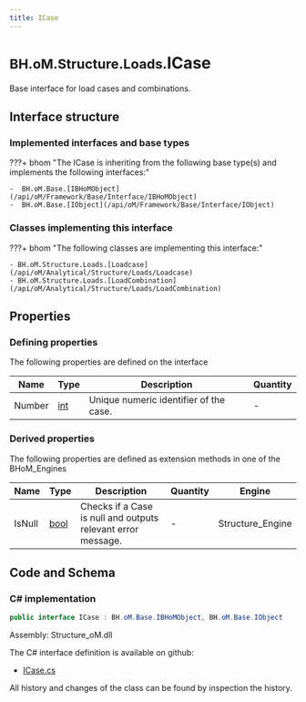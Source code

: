 ```yaml
---
title: ICase
---
```


# <small>BH.oM.Structure.Loads.</small>**ICase**

Base interface for load cases and combinations.

## Interface structure

### Implemented interfaces and base types

???+ bhom "The ICase is inheriting from the following base type(s) and implements the following interfaces:"

    -  BH.oM.Base.[IBHoMObject](/api/oM/Framework/Base/Interface/IBHoMObject)
    -  BH.oM.Base.[IObject](/api/oM/Framework/Base/Interface/IObject)


### Classes implementing this interface

???+ bhom "The following classes are implementing this interface:"

    - BH.oM.Structure.Loads.[Loadcase](/api/oM/Analytical/Structure/Loads/Loadcase)
    - BH.oM.Structure.Loads.[LoadCombination](/api/oM/Analytical/Structure/Loads/LoadCombination)


## Properties



### Defining properties

The following properties are defined on the interface

| Name             | Type             | Description      | Quantity         |
|------------------|------------------|------------------|------------------|
| Number | [int](https://learn.microsoft.com/en-us/dotnet/api/System.Int32?view=netstandard-2.0) | Unique numeric identifier of the case. | - |


### Derived properties

The following properties are defined as extension methods in one of the BHoM_Engines

| Name             | Type             | Description      | Quantity         | Engine           |
|------------------|------------------|------------------|------------------|------------------|
| IsNull | [bool](https://learn.microsoft.com/en-us/dotnet/api/System.Boolean?view=netstandard-2.0) | Checks if a Case is null and outputs relevant error message. | - | Structure_Engine |


## Code and Schema

### C# implementation

``` C# title="C#"
public interface ICase : BH.oM.Base.IBHoMObject, BH.oM.Base.IObject
```

Assembly: Structure_oM.dll

The C# interface definition is available on github:

- [ICase.cs](https://github.com/BHoM/BHoM/blob/develop/Structure_oM/Loads\ICase.cs)

All history and changes of the class can be found by inspection the history.
